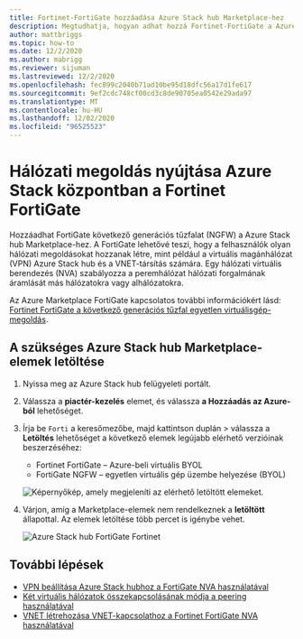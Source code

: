 ```yaml
---
title: Fortinet-FortiGate hozzáadása Azure Stack hub Marketplace-hez
description: Megtudhatja, hogyan adhat hozzá Fortinet-FortiGate a Azure Stack hub piactérhez, így a felhasználók hálózati megoldásokat hozhatnak létre.
author: mattbriggs
ms.topic: how-to
ms.date: 12/2/2020
ms.author: mabrigg
ms.reviewer: sijuman
ms.lastreviewed: 12/2/2020
ms.openlocfilehash: fec899c2040b71ad10be95d18dfc56a17d1fe617
ms.sourcegitcommit: 9ef2cdc748cf00cd3c8de90705ea0542e29ada97
ms.translationtype: MT
ms.contentlocale: hu-HU
ms.lasthandoff: 12/02/2020
ms.locfileid: "96525523"
---
```

# <a name="offer-a-network-solution-in-azure-stack-hub-with-fortinet-fortigate"></a>Hálózati megoldás nyújtása Azure Stack központban a Fortinet FortiGate

Hozzáadhat FortiGate következő generációs tűzfalat (NGFW) a Azure Stack hub Marketplace-hez. A FortiGate lehetővé teszi, hogy a felhasználók olyan hálózati megoldásokat hozzanak létre, mint például a virtuális magánhálózat (VPN) Azure Stack hub és a VNET-társítás számára. Egy hálózati virtuális berendezés (NVA) szabályozza a peremhálózat hálózati forgalmának áramlását más hálózatokra vagy alhálózatokra.

Az Azure Marketplace FortiGate kapcsolatos további információkért lásd: [Fortinet FortiGate a következő generációs tűzfal egyetlen virtuálisgép-megoldás](https://azuremarketplace.microsoft.com/marketplace/apps/fortinet.fortinet-FortiGate-singlevm).

## <a name="download-the-required-azure-stack-hub-marketplace-items"></a>A szükséges Azure Stack hub Marketplace-elemek letöltése

1. Nyissa meg az Azure Stack hub felügyeleti portált.

2. Válassza a **piactér-kezelés** elemet, és válassza **a Hozzáadás az Azure-ból** lehetőséget.

3. Írja be `Forti` a keresőmezőbe, majd kattintson duplán > válassza a **Letöltés** lehetőséget a következő elemek legújabb elérhető verzióinak beszerzéséhez:
    - Fortinet FortiGate – Azure-beli virtuális BYOL
    - FortiGate NGFW – egyetlen virtuális gép üzembe helyezése (BYOL)

    ![Képernyőkép, amely megjeleníti az elérhető letöltött elemeket.](./media/azure-stack-network-solutions-enable/azure-stack-marketplace-FortiGate-fortinet.png)

4. Várjon, amíg a Marketplace-elemek nem rendelkeznek a **letöltött** állapottal. Az elemek letöltése több percet is igénybe vehet.

    ![Azure Stack hub FortiGate Fortinet](./media/azure-stack-network-solutions-enable/image4.png)

## <a name="next-steps"></a>További lépések

- [VPN beállítása Azure Stack hubhoz a FortiGate NVA használatával](../user/azure-stack-network-howto-vnet-to-onprem.md)  
- [Két virtuális hálózatok összekapcsolásának módja a peering használatával](../user/azure-stack-network-howto-vnet-to-vnet.md)  
- [VNET létrehozása VNET-kapcsolathoz a Fortinet FortiGate NVA használatával](../user/azure-stack-network-howto-vnet-to-vnet-stacks.md)  
